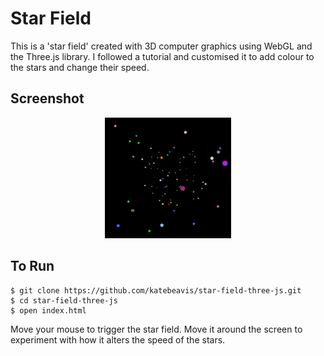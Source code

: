 # Star Field

This is a 'star field' created with 3D computer graphics using WebGL and the Three.js library. I followed a tutorial and customised it to add colour to the stars and change their speed.

## Screenshot
<div align="center">
  <img width="40%" src="images/star-field.png">
</div>

## To Run
```
$ git clone https://github.com/katebeavis/star-field-three-js.git
$ cd star-field-three-js
$ open index.html
```
Move your mouse to trigger the star field. Move it around the screen to experiment with how it alters the speed of the stars.
